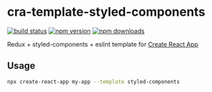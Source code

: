 # cra-template-styled-components

[![build status](https://img.shields.io/travis/com/reduxjs/cra-template-redux/master.svg?style=flat-square)](https://travis-ci.com/reduxjs/cra-template-redux)
[![npm version](https://img.shields.io/npm/v/cra-template-redux.svg?style=flat-square)](https://www.npmjs.com/package/cra-template-redux)
[![npm downloads](https://img.shields.io/npm/dm/cra-template-redux.svg?style=flat-square)](https://www.npmjs.com/package/cra-template-styled-components)

Redux + styled-components + eslint template for [Create React App](https://github.com/facebook/create-react-app)

## Usage

```sh
npx create-react-app my-app --template styled-components
```
